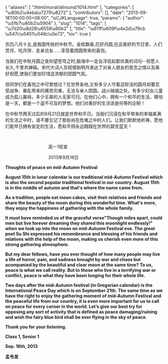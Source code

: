 {
    "aliases": [
        "/html/moral/allround/1014.html"
    ],
    "categories": [
        "\u80b2\u4eba\u7279\u8272"
    ],
    "contributors": [],
    "date": "2013-09-18T00:00:00+08:00",
    "isCJKLanguage": true,
    "params": {
        "author": "\u5fb7\u80b2\u5904"
    },
    "slug": "1014",
    "tags": [
        "\u7d20\u8d28\u6559\u80b2"
    ],
    "title": "\u611f\u609f\u4e2d\u79cb \u547c\u5401\u548c\u5e73",
    "toc": true
}

农历八月十五,是我国传统的中秋节。金桂飘香,花好月圆,在这美好的节日里，人们赏月、吃月饼、走亲访友……享受着团圆带来的喜悦。




当我们在中秋月圆之夜仰望苍穹之时,脑海中一定会浮现起那优美的词句--但愿人长久,千里共婵娟。宋代大词人苏轼借助明月表达了对亲人朋友的思念之情以及美好祝愿,使我们更加珍惜这浓郁的团圆气氛。




但同学们在喜悦之中可曾想过？在世界各地,又有多少人守着这皎洁的圆月却要忍受战争、暴乱带来的痛苦灾难，无法与亲人团圆。战火硝烟之处，有多少妇女儿童成为孤儿寡母，多少无辜的人无家可归。在他们心中，拥有一个和平的生活，哪怕是一天，都是一个遥不可及的梦想。他们对美好的生活该是何等的企盼！




在中秋节两天过后的9月21日就是世界和平日。当我们沉浸在和平带来的幸福美满的生活之中时，请不要忘记了那些尚在危难之中的人们。让我们默默地祈祷，愿他们能早日拥有安定的生活，愿和平鸽永远翱翔在世界的碧空蓝天！




                                      




                                   高一1班宣




                                   2013年9月16日




  





  





  





**Thoughts of peace on
mid-Autumn Festival**




**August 15th in lunar calendar
is our traditional mid-Autumn Festival which is also the second popular
traditional festival in our country. August 15th is in the middle of autumn and
that's where the name came from.**




**As a
tradition, people eat moon cakes, visit their relatives and friends and share
the beauty of the moon during this wonderful time. What's more, they enjoy the
happiness of gathering with the whole family.**




**It must have
reminded us of the graceful verse"Though miles apart, could men but live
forever dreaming they shared this moonlight endlessly!" when we look up
into the moon on mid-Autumn Festival eve. The great poet Su Shi expressed his
remembrance and blessing of his friends and relatives with the help of the
moon, making us cherish even more of this strong gathering atmosphere.**




**But my dear
fellows, have you ever thought of how many people may live a life of horror,
pain, and sadness brought by war and chaos but acompanied by the beautiful and
clear moon at the same time? To us, peace is what we call reality. But to those
who live in a terrifying war or conflict, peace is what they have been longing
for their whole life.**




**Two days after
the mid-Autumn festival (in Gregorian calendar) is the International Peace Day which
is on September 21th. The same time as we have the right to enjoy the gathering
moment of mid-Autumn Festival and the peaceful life from our country, it is
even more important for us to call on peace for every corner in the world. Let’s
give our best try for opposing any sort of activity that is defined as peace
damaging/ruining and wish the fairy blue bird shall be ever flying in the sky
of peace.**




**Thank you for
your listening.**




**Class 1, Senior 1**




**Sep. 16th, 2013**




**孟令发**




  



